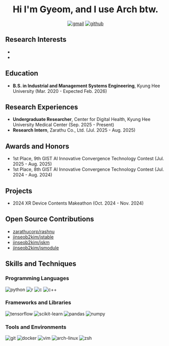 <div align="center">

# Hi I'm Gyeom, and I use Arch btw.

[![gmail](https://img.shields.io/badge/Gmail-EA4335?style=flat&logo=gmail&logoColor=white)](mailto:hbgyeom@gmail.com)
[![github](https://img.shields.io/badge/GitHub-181717?style=flat&logo=github&logoColor=white)](https://github.com/hbgyeom1)

</div>

## Research Interests
- 
- 

## Education
- **B.S. in Industrial and Management Systems Engineering**, Kyung Hee University (Mar. 2020 - Expected Feb. 2026)

## Research Experiences
- **Undergraduate Researcher**, Center for Digital Health, Kyung Hee University Medical Center (Sep. 2025 - Present)
- **Research Intern**, Zarathu Co., Ltd. (Jul. 2025 - Aug. 2025)

## Awards and Honors
- 1st Place, 9th GIST AI Innovative Convergence Technology Contest (Jul. 2025 - Aug. 2025)
- 1st Place, 8th GIST AI Innovative Convergence Technology Contest (Jul. 2024 - Aug. 2024)

## Projects
- 2024 XR Device Contents Makeathon (Oct. 2024 - Nov. 2024)

## Open Source Contributions
- [zarathucorp/rashnu](https://github.com/zarathucorp/rashnu)
- [jinseob2kim/jstable](https://github.com/jinseob2kim/jstable)
- [jinseob2kim/jskm](https://github.com/jinseob2kim/jskm)
- [jinseob2kim/jsmodule](https://github.com/jinseob2kim/jsmodule)

## Skills and Techniques

### Programming Languages
![python](https://img.shields.io/badge/Python-3776AB?style=flat&logo=python&logoColor=white)
![r](https://img.shields.io/badge/R-276DC3?style=flat&logo=r&logoColor=white)
![c](https://img.shields.io/badge/C-A8B9CC?style=flat&logo=c&logoColor=black)
![c++](https://img.shields.io/badge/C%2B%2B-00599C?style=flat&logo=c%2B%2B&logoColor=white)

### Frameworks and Libraries
![tensorflow](https://img.shields.io/badge/Tensorflow-FF6F00?style=flat&logo=tensorflow&logoColor=white)
![scikit-learn](https://img.shields.io/badge/scikit--learn-F7931E?style=flat&logo=scikit-learn&logoColor=white)
![pandas](https://img.shields.io/badge/Pandas-150458?style=flat&logo=pandas&logoColor=white)
![numpy](https://img.shields.io/badge/NumPy-013243?style=flat&logo=numpy&logoColor=white)

### Tools and Environments
![git](https://img.shields.io/badge/Git-F05032?style=flat&logo=git&logoColor=white)
![docker](https://img.shields.io/badge/Docker-2496ED?style=flat&logo=docker&logoColor=white)
![vim](https://img.shields.io/badge/Vim-019733?style=flat&logo=vim&logoColor=white)
![arch-linux](https://img.shields.io/badge/Arch_Linux-1793D1?style=flat&logo=arch-linux&logoColor=white)
![zsh](https://img.shields.io/badge/Zsh-F15A24?style=flat&logo=zsh&logoColor=white)
